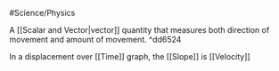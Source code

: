 #Science/Physics 

A [[Scalar and Vector|vector]] quantity that measures both direction of movement and amount of movement. ^dd6524

In a displacement over [[Time]] graph, the [[Slope]] is [[Velocity]]